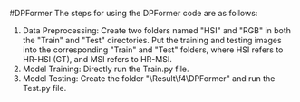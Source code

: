 #DPFormer
The steps for using the DPFormer code are as follows:
1. Data Preprocessing:
Create two folders named "HSI" and "RGB" in both the "Train" and "Test" directories. Put the training and testing images into the corresponding "Train" and "Test" folders, where HSI refers to HR-HSI (GT), and MSI refers to HR-MSI.
2. Model Training:
Directly run the Train.py file.
3. Model Testing:
Create the folder "\Result\f4\DPFormer" and run the Test.py file.
